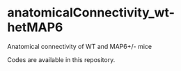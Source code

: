 # anatomicalConnectivity_wt-hetMAP6
Anatomical connectivity of WT and MAP6+/- mice

Codes are available in this repository.
